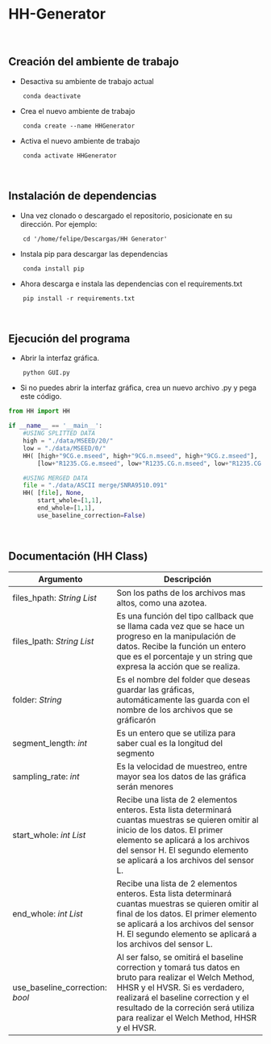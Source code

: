 # HH-Generator

<br>

## Creación del ambiente de trabajo

- Desactiva su ambiente de trabajo actual

```
    conda deactivate
```

- Crea el nuevo ambiente de trabajo

```
    conda create --name HHGenerator
```

- Activa el nuevo ambiente de trabajo

```
    conda activate HHGenerator
```

<br>

## Instalación de dependencias

- Una vez clonado o descargado el repositorio, posicionate en su dirección. Por ejemplo:

```
    cd '/home/felipe/Descargas/HH Generator'
```

- Instala pip para descargar las dependencias

```
    conda install pip
```

- Ahora descarga e instala las dependencias con el requirements.txt

```
    pip install -r requirements.txt
```

<br>

## Ejecución del programa

- Abrir la interfaz gráfica.

```
    python GUI.py
```

- Si no puedes abrir la interfaz gráfica, crea un nuevo archivo .py y pega este código.

```python
from HH import HH

if __name__ == '__main__':
    #USING SPLITTED DATA
    high = "./data/MSEED/20/"
    low = "./data/MSEED/0/"
    HH( [high+"9CG.e.mseed", high+"9CG.n.mseed", high+"9CG.z.mseed"],
        [low+"R1235.CG.e.mseed", low+"R1235.CG.n.mseed", low+"R1235.CG.z.mseed"])

    #USING MERGED DATA
    file = "./data/ASCII merge/SNRA9510.091"
    HH( [file], None,
        start_whole=[1,1],
        end_whole=[1,1],
        use_baseline_correction=False)
```

<br>

## Documentación (HH Class)

| Argumento                       | Descripción                                                                                                                                                                                                                                                             |
| ------------------------------- | ----------------------------------------------------------------------------------------------------------------------------------------------------------------------------------------------------------------------------------------------------------------------- |
| files_hpath: _String List_      | Son los paths de los archivos mas altos, como una azotea.                                                                                                                                                                                                               |
| files_lpath: _String List_      | Es una función del tipo callback que se llama cada vez que se hace un progreso en la manipulación de datos. Recibe la función un entero que es el porcentaje y un string que expresa la acción que se realiza.                                                          |
| folder: _String_                | Es el nombre del folder que deseas guardar las gráficas, automáticamente las guarda con el nombre de los archivos que se gráficarón                                                                                                                                     |
| segment_length: _int_           | Es un entero que se utiliza para saber cual es la longitud del segmento                                                                                                                                                                                                 |
| sampling_rate: _int_            | Es la velocidad de muestreo, entre mayor sea los datos de las gráfica serán menores                                                                                                                                                                                     |
| start_whole: _int List_         | Recibe una lista de 2 elementos enteros. Esta lista determinará cuantas muestras se quieren omitir al inicio de los datos. El primer elemento se aplicará a los archivos del sensor H. El segundo elemento se aplicará a los archivos del sensor L.                     |
| end_whole: _int List_           | Recibe una lista de 2 elementos enteros. Esta lista determinará cuantas muestras se quieren omitir al final de los datos. El primer elemento se aplicará a los archivos del sensor H. El segundo elemento se aplicará a los archivos del sensor L.                      |
| use_baseline_correction: _bool_ | Al ser falso, se omitirá el baseline correction y tomará tus datos en bruto para realizar el Welch Method, HHSR y el HVSR. Si es verdadero, realizará el baseline correction y el resultado de la correción será utiliza para realizar el Welch Method, HHSR y el HVSR. |
